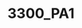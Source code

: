 # 3300_PA1
<!DOCTYPE html>
<meta charset="utf-8">
<style>

.background {
  fill: none;
  pointer-events: all;
}

#states {
  fill: #aaa;
}

#states .active {
  fill: orange;
}

#state-borders {
  fill: none;
  stroke: #fff;
  stroke-width: 1.5px;
  stroke-linejoin: round;
  stroke-linecap: round;
  pointer-events: none;
}

</style>
<body>
<script src="http://d3js.org/d3.v3.min.js"></script>
<script src="http://d3js.org/topojson.v1.min.js"></script>
<script>

var width = 960,
    height = 500,
    centered;

var projection = d3.geo.albersUsa()
    .scale(1070)
    .translate([width / 2, height / 2]);

var path = d3.geo.path()
    .projection(projection);

var svg = d3.select("body").append("svg")
    .attr("width", width)
    .attr("height", height);

svg.append("rect")
    .attr("class", "background")
    .attr("width", width)
    .attr("height", height)
    .on("click", clicked);

var g = svg.append("g");

d3.json("average.json", function(error, us) {
  g.append("g")
      .attr("id", "states")
    .selectAll("path")
      .data(topojson.feature(us, us.objects.states).features)
    .enter().append("path")
      .attr("d", path)
      .on("click", clicked);

  g.append("path")
      .datum(topojson.mesh(us, us.objects.states, function(a, b) { return a !== b; }))
      .attr("id", "state-borders")
      .attr("d", path);
});

function clicked(d) {
  var x = 0,
      y = 0;

  // If the click was on the centered state or the background, re-center.
  // Otherwise, center the clicked-on state.
  if (!d || centered === d) {
    centered = null;
  } else {
    var centroid = path.centroid(d);
    x = width / 2 - centroid[0];
    y = height / 2 - centroid[1];
    centered = d;
  }

  // Transition to the new transform.
  g.transition()
      .duration(750)
      .attr("transform", "translate(" + x + "," + y + ")");
}

</script>
